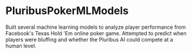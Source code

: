 # PluribusPokerMLModels
Built several machine learning models to analyze player performance from Facebook's Texas Hold 'Em online poker game. 
Attempted to predict when players were bluffing and whether the Pluribus AI could compete at a human level.

